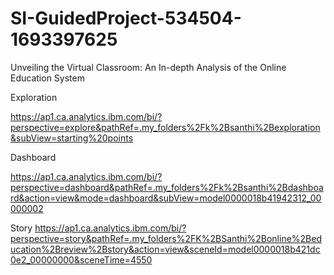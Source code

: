 # SI-GuidedProject-534504-1693397625
Unveiling the Virtual Classroom: An In-depth Analysis of the Online Education System

Exploration

https://ap1.ca.analytics.ibm.com/bi/?perspective=explore&pathRef=.my_folders%2Fk%2Bsanthi%2Bexploration&subView=starting%20points

Dashboard

https://ap1.ca.analytics.ibm.com/bi/?perspective=dashboard&pathRef=.my_folders%2Fk%2Bsanthi%2Bdashboard&action=view&mode=dashboard&subView=model0000018b41942312_00000002

Story
https://ap1.ca.analytics.ibm.com/bi/?perspective=story&pathRef=.my_folders%2FK%2BSanthi%2Bonline%2Beducation%2Breview%2Bstory&action=view&sceneId=model0000018b421dc0e2_00000000&sceneTime=4550

